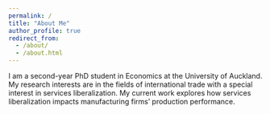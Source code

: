 ```yaml
---
permalink: /
title: "About Me"
author_profile: true
redirect_from: 
  - /about/
  - /about.html
---
```


I am a second-year PhD student in Economics at the University of Auckland. My research interests are in the fields of international trade with a special interest in services liberalization. My current work explores how services liberalization impacts manufacturing firms’ production performance.

